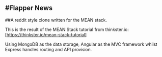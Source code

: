 #Flapper News
---
##A reddit style clone written for the MEAN stack.

This is the result of the MEAN Stack tutorial from thinkster.io: [https://thinkster.io/mean-stack-tutorial]

Using MongoDB as the data storage, Angular as the MVC framework whilst Express handles routing and API provision.
